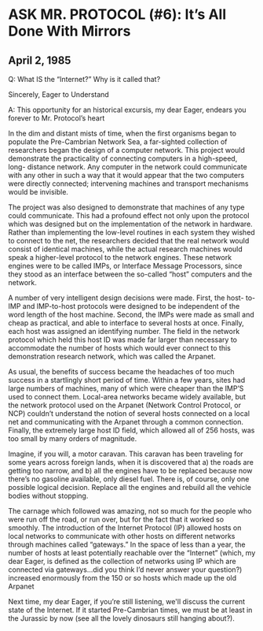 # ASK MR. PROTOCOL (#6): It’s All Done With Mirrors

## April 2, 1985

Q: What IS the “Internet?” Why is it called that?

Sincerely,
Eager to Understand

A: This opportunity for an historical excursis, my dear Eager, endears
you forever to Mr. Protocol’s heart

In the dim and distant mists of time, when the first organisms began
to populate the Pre-Cambrian Network Sea, a far-sighted collection of
researchers began the design of a computer network. This project would
demonstrate the practicality of connecting computers in a high-speed,
long- distance network. Any computer in the network could communicate
with any other in such a way that it would appear that the two
computers were directly connected; intervening machines and transport
mechanisms would be invisible.

The project was also designed to demonstrate that machines of any type
could communicate. This had a profound effect not only upon the
protocol which was designed but on the implementation of the network
in hardware. Rather than implementing the low-level routines in each
system they wished to connect to the net, the researchers decided that
the real network would consist of identical machines, while the actual
research machines would speak a higher-level protocol to the network
engines. These network engines were to be called IMPs, or Interface
Message Processors, since they stood as an interface between the
so-called “host” computers and the network.

A number of very intelligent design decisions were made. First, the
host- to-IMP and IMP-to-host protocols were designed to be independent
of the word length of the host machine. Second, the IMPs were made as
small and cheap as practical, and able to interface to several hosts
at once. Finally, each host was assigned an identifying number. The
field in the network protocol which held this host ID was made far
larger than necessary to accommodate the number of hosts which would
ever connect to this demonstration research network, which was called
the Arpanet.

As usual, the benefits of success became the headaches of too much
success in a startlingly short period of time. Within a few years,
sites had large numbers of machines, many of which were cheaper than
the IMP’S used to connect them. Local-area networks became widely
available, but the network protocol used on the Arpanet (Network
Control Protocol, or NCP) couldn’t understand the notion of several
hosts connected on a local net and communicating with the Arpanet
through a common connection. Finally, the extremely large host ID
field, which allowed all of 256 hosts, was too small by many orders of
magnitude.

Imagine, if you will, a motor caravan. This caravan has been traveling
for some years across foreign lands, when it is discovered that a) the
roads are getting too narrow, and b) all the engines have to be
replaced because now there’s no gasoline available, only diesel
fuel. There is, of course, only one possible logical decision. Replace
all the engines and rebuild all the vehicle bodies without stopping.

The carnage which followed was amazing, not so much for the people who
were run off the road, or run over, but for the fact that it worked so
smoothly. The introduction of the Internet Protocol (IP) allowed hosts
on local networks to communicate with other hosts on different
networks through machines called “gateways.” In the space of less than
a year, the number of hosts at least potentially reachable over the
“Internet” (which, my dear Eager, is defined as the collection of
networks using IP which are connected via gateways...did you think I’d
never answer your question?) increased enormously from the 150 or so
hosts which made up the old Arpanet

Next time, my dear Eager, if you’re still listening, we'll discuss the
current state of the Internet. If it started Pre-Cambrian times, we
must be at least in the Jurassic by now (see all the lovely dinosaurs
still hanging about?).
